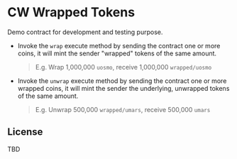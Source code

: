 # CW Wrapped Tokens

Demo contract for development and testing purpose.

- Invoke the `wrap` execute method by sending the contract one or more coins, it will mint the sender "wrapped" tokens of the same amount.

  > E.g. Wrap 1,000,000 `uosmo`, receive 1,000,000 `wrapped/uosmo`

- Invoke the `unwrap` execute method by sending the contract one or more wrapped coins, it will mint the sender the underlying, unwrapped tokens of the same amount.

  > E.g. Unwrap 500,000 `wrapped/umars`, receive 500,000 `umars`

## License

TBD
